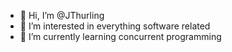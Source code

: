 - 👋 Hi, I’m @JThurling
- 👀 I’m interested in everything software related
- 🌱 I’m currently learning concurrent programming

<!---
JThurling/JThurling is a ✨ special ✨ repository because its `README.md` (this file) appears on your GitHub profile.
You can click the Preview link to take a look at your changes.
--->
